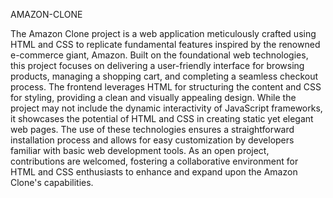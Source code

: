 AMAZON-CLONE

The Amazon Clone project is a web application meticulously crafted using HTML and CSS to replicate fundamental features inspired by the renowned e-commerce giant, Amazon. Built on the foundational web technologies, this project focuses on delivering a user-friendly interface for browsing products, managing a shopping cart, and completing a seamless checkout process. The frontend leverages HTML for structuring the content and CSS for styling, providing a clean and visually appealing design. While the project may not include the dynamic interactivity of JavaScript frameworks, it showcases the potential of HTML and CSS in creating static yet elegant web pages. The use of these technologies ensures a straightforward installation process and allows for easy customization by developers familiar with basic web development tools. As an open project, contributions are welcomed, fostering a collaborative environment for HTML and CSS enthusiasts to enhance and expand upon the Amazon Clone's capabilities.
